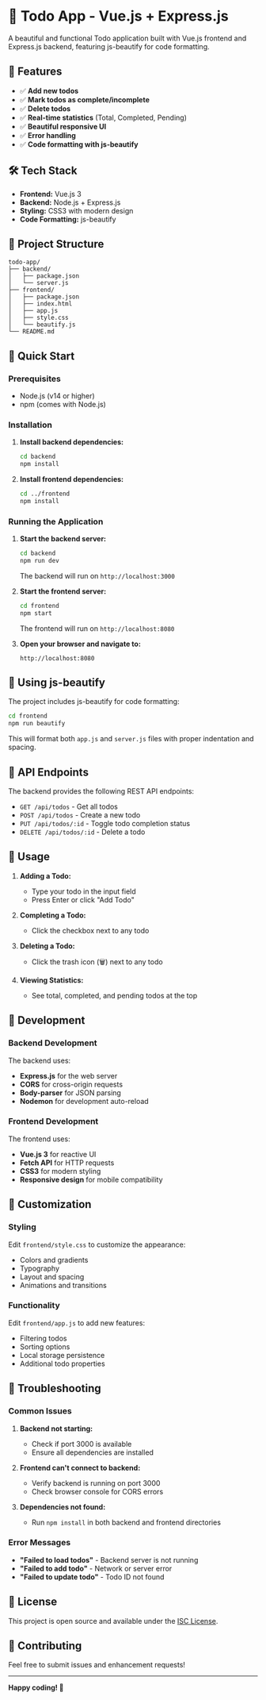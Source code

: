 # 📝 Todo App - Vue.js + Express.js

A beautiful and functional Todo application built with Vue.js frontend and Express.js backend, featuring js-beautify for code formatting.

## 🚀 Features

- ✅ **Add new todos**
- ✅ **Mark todos as complete/incomplete**
- ✅ **Delete todos**
- ✅ **Real-time statistics** (Total, Completed, Pending)
- ✅ **Beautiful responsive UI**
- ✅ **Error handling**
- ✅ **Code formatting with js-beautify**

## 🛠️ Tech Stack

- **Frontend:** Vue.js 3
- **Backend:** Node.js + Express.js
- **Styling:** CSS3 with modern design
- **Code Formatting:** js-beautify

## 📁 Project Structure

```
todo-app/
├── backend/
│   ├── package.json
│   └── server.js
├── frontend/
│   ├── package.json
│   ├── index.html
│   ├── app.js
│   ├── style.css
│   └── beautify.js
└── README.md
```

## 🚀 Quick Start

### Prerequisites

- Node.js (v14 or higher)
- npm (comes with Node.js)

### Installation

1. **Install backend dependencies:**
   ```bash
   cd backend
   npm install
   ```

2. **Install frontend dependencies:**
   ```bash
   cd ../frontend
   npm install
   ```

### Running the Application

1. **Start the backend server:**
   ```bash
   cd backend
   npm run dev
   ```
   The backend will run on `http://localhost:3000`

2. **Start the frontend server:**
   ```bash
   cd frontend
   npm start
   ```
   The frontend will run on `http://localhost:8080`

3. **Open your browser and navigate to:**
   ```
   http://localhost:8080
   ```

## 🎨 Using js-beautify

The project includes js-beautify for code formatting:

```bash
cd frontend
npm run beautify
```

This will format both `app.js` and `server.js` files with proper indentation and spacing.

## 📡 API Endpoints

The backend provides the following REST API endpoints:

- `GET /api/todos` - Get all todos
- `POST /api/todos` - Create a new todo
- `PUT /api/todos/:id` - Toggle todo completion status
- `DELETE /api/todos/:id` - Delete a todo

## 🎯 Usage

1. **Adding a Todo:**
   - Type your todo in the input field
   - Press Enter or click "Add Todo"

2. **Completing a Todo:**
   - Click the checkbox next to any todo

3. **Deleting a Todo:**
   - Click the trash icon (🗑️) next to any todo

4. **Viewing Statistics:**
   - See total, completed, and pending todos at the top

## 🔧 Development

### Backend Development

The backend uses:
- **Express.js** for the web server
- **CORS** for cross-origin requests
- **Body-parser** for JSON parsing
- **Nodemon** for development auto-reload

### Frontend Development

The frontend uses:
- **Vue.js 3** for reactive UI
- **Fetch API** for HTTP requests
- **CSS3** for modern styling
- **Responsive design** for mobile compatibility

## 🎨 Customization

### Styling

Edit `frontend/style.css` to customize the appearance:
- Colors and gradients
- Typography
- Layout and spacing
- Animations and transitions

### Functionality

Edit `frontend/app.js` to add new features:
- Filtering todos
- Sorting options
- Local storage persistence
- Additional todo properties

## 🐛 Troubleshooting

### Common Issues

1. **Backend not starting:**
   - Check if port 3000 is available
   - Ensure all dependencies are installed

2. **Frontend can't connect to backend:**
   - Verify backend is running on port 3000
   - Check browser console for CORS errors

3. **Dependencies not found:**
   - Run `npm install` in both backend and frontend directories

### Error Messages

- **"Failed to load todos"** - Backend server is not running
- **"Failed to add todo"** - Network or server error
- **"Failed to update todo"** - Todo ID not found

## 📝 License

This project is open source and available under the [ISC License](LICENSE).

## 🤝 Contributing

Feel free to submit issues and enhancement requests!

---

**Happy coding! 🎉** 